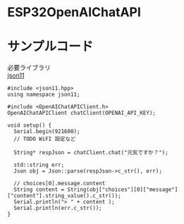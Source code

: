 # ESP32OpenAIChatAPI


# サンプルコード

必要ライブラリ  
[json11](https://github.com/dropbox/json11.git)

```
#include <json11.hpp>
using namespace json11;

#include <OpenAIChatAPIClient.h>
OpenAIChatAPIClient chatClient(OPENAI_API_KEY);

void setup() {
  Serial.begin(921600);
  // TODO WiFI 設定など

  String* respJson = chatClient.chat("元気ですか？");

  std::string err;
  Json obj = Json::parse(respJson->c_str(), err);

  // choices[0].message.content  
  String content = String(obj["choices"][0]["message"]["content"].string_value().c_str());
  Serial.println("> " + content );
  Serial.println(err.c_str());  
}
```